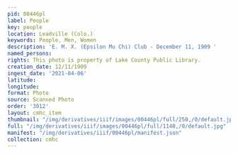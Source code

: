 ```yaml
---
pid: 00446pl
label: People
key: people
location: Leadville (Colo.)
keywords: People, Men, Women
description: 'E. M. X. (Epsilon Mu Chi) Club - December 11, 1909 '
named_persons: 
rights: This photo is property of Lake County Public Library.
creation_date: 12/11/1909
ingest_date: '2021-04-06'
latitude: 
longitude: 
format: Photo
source: Scanned Photo
order: '3012'
layout: cmhc_item
thumbnail: "/img/derivatives/iiif/images/00446pl/full/250,/0/default.jpg"
full: "/img/derivatives/iiif/images/00446pl/full/1140,/0/default.jpg"
manifest: "/img/derivatives/iiif/00446pl/manifest.json"
collection: cmhc
---
```

